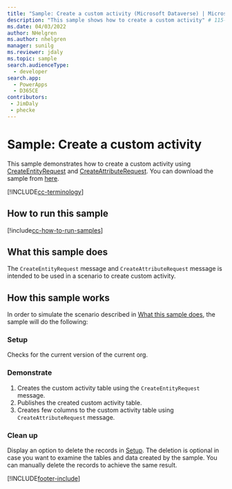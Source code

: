 ```yaml
---
title: "Sample: Create a custom activity (Microsoft Dataverse) | Microsoft Docs" # Intent and product brand in a unique string of 43-59 chars including spaces
description: "This sample shows how to create a custom activity" # 115-145 characters including spaces. This abstract displays in the search result.
ms.date: 04/03/2022
author: NHelgren
ms.author: nhelgren
manager: sunilg
ms.reviewer: jdaly
ms.topic: sample
search.audienceType: 
  - developer
search.app: 
  - PowerApps
  - D365CE
contributors:
 - JimDaly
 - phecke
---
```

# Sample: Create a custom activity



This sample demonstrates how to create a custom activity using [CreateEntityRequest](/dotnet/api/microsoft.xrm.sdk.messages.createentityrequest?view=dynamics-general-ce-9) and [CreateAttributeRequest](/dotnet/api/microsoft.xrm.sdk.messages.createattributerequest?view=dynamics-general-ce-9). You can download the sample from [here](https://github.com/Microsoft/PowerApps-Samples/tree/master/cds/orgsvc/C%23/CustomActivity). 

[!INCLUDE[cc-terminology](../../includes/cc-terminology.md)]

## How to run this sample

[!include[cc-how-to-run-samples](../../includes/cc-how-to-run-samples.md)]

## What this sample does

The `CreateEntityRequest` message and `CreateAttributeRequest` message is intended to be used in a scenario to create custom activity.

## How this sample works

In order to simulate the scenario described in [What this sample does](#what-this-sample-does), the sample will do the following:

### Setup

Checks for the current version of the current org.

### Demonstrate

1. Creates the custom activity table using the `CreateEntityRequest` message.
2. Publishes the created custom activity table.
3. Creates few columns to the custom activity table using `CreateAttributeRequest` message.

### Clean up

Display an option to delete the records in [Setup](#setup). The deletion is optional in case you want to examine the tables and data created by the sample. You can manually delete the records to achieve the same result.


[!INCLUDE[footer-include](../../../../includes/footer-banner.md)]